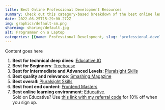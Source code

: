 ```yaml
---
title: Best Online Professional Development Resources
summary: Check out this category-based breakdown of the best online learning resourcse for front end engineers.
date: 2022-06-25T15:29:00.272Z
img: graphics/default-sm.png
shareimg: sharing/default.jpg
alt: Programmer on a Laptop
categories: [{name: Professional Development, slug: 'professional-development'},{name: Industry, slug: 'industry'}]
---
```



<p class="drop-cap">Content goes here</p>
<ol>
<li><b>Best for technical deep dives</b>: <a href="https://www.educative.io/" target="_blank">Educative.IO</a></li>
<li><b>Best for Beginners</b>: <a href="https://teamtreehouse.com" target="_blank">Treehouse</a></li>
<li><b>Best for Intermediate and Advanced Levels</b>: <a href="https://www.pluralsight.com/product/skills" target="_blank">Pluralsight Skills</a></li>
<li><b>Best quality and relevance</b>: <a href="https://www.smashingmagazine.com/" target="_blank">Smashing Magazine</a> </li>
<li><b>Best overall</b>: <a href="https://www.pluralsight.com/product/skills" target="_blank">Pluralsight Skills</a></li>

<li><b>Best front end content</b>: <a href="https://www.frontendmasters.com" target="_blank">Frontend Masters</a></li>
<li><b>Best online learning environment</b>: <a href="https://educative.io" target="_blank">Educative</a>.<div>Sold on Educative? Use <a href="https://educative.io/signup?referralCode=her-B8GlMMWvqJo" target="_blank">this link with my referral code</a> for 10% off when you sign up.</div></li>
</ol>